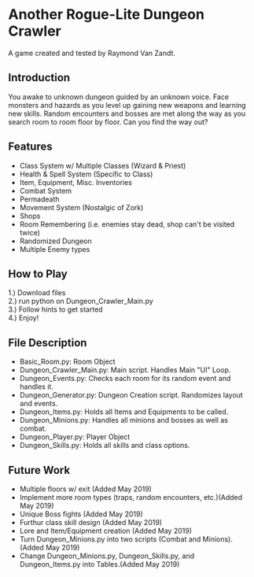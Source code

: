 # Another Rogue-Lite Dungeon Crawler
A game created and tested by Raymond Van Zandt.

## Introduction
You awake to unknown dungeon guided by an unknown voice. Face monsters and hazards as you level up gaining new weapons and learning new skills. Random encounters and bosses are met along the way as you search room to room floor by floor. Can you find the way out?

## Features
- Class System w/ Multiple Classes (Wizard & Priest)
- Health & Spell System (Specific to Class)
- Item, Equipment, Misc. Inventories
- Combat System
- Permadeath
- Movement System (Nostalgic of Zork)
- Shops
- Room Remembering (i.e. enemies stay dead, shop can't be visited twice)
- Randomized Dungeon
- Multiple Enemy types

## How to Play
1.) Download files  
2.) run python on Dungeon_Crawler_Main.py  
3.) Follow hints to get started  
4.) Enjoy!  

## File Description
- Basic_Room.py: Room Object
- Dungeon_Crawler_Main.py: Main script. Handles Main "UI" Loop.
- Dungeon_Events.py: Checks each room for its random event and handles it.
- Dungeon_Generator.py: Dungeon Creation script. Randomizes layout and events.
- Dungeon_Items.py: Holds all Items and Equipments to be called.
- Dungeon_Minions.py: Handles all minions and bosses as well as combat.
- Dungeon_Player.py: Player Object
- Dungeon_Skills.py: Holds all skills and class options.

## Future Work
- Multiple floors w/ exit           (Added May 2019)
- Implement more room types (traps, random encounters, etc.)(Added May 2019)  
- Unique Boss fights                (Added May 2019)  
- Furthur class skill design        (Added May 2019)  
- Lore and Item/Equipment creation  (Added May 2019)  
- Turn Dungeon_Minions.py into two scripts (Combat and Minions). (Added May 2019)  
- Change Dungeon_Minions.py, Dungeon_Skills.py, and Dungeon_Items.py into Tables.(Added May 2019)  
